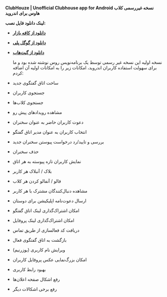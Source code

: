 

  
**ClubHouze | Unofficial Clubhouse app for Android
نسخه غیررسمی کلاب هاوس برای اندروید**  
  
**لینک دانلود فایل نصب:**
- **[دانلود از کافه بازار](https://cafebazaar.ir/app/ir.miladnouri.houseclub)**
- **[دانلود از گوگل پلی ](https://play.google.com/store/apps/details?id=ir.miladnouri.houseclub)**
- **[دانلود از گیت‌هاب](https://github.com/miladnouri/Houseclub/releases/download/1.2.2/ClubHouze.apk)**  
    
    
    نسخه اولیه این نسخه غیر رسمی توسط یک برنامه‌نویس روس نوشته شده بود و ما برای سهولت استفاده کاربران اندروید، امکانات زیر را به امکانات اولیه آن اضافه کردم:  
  


- ساخت اتاق گفتگوی جدید
- جستجوی کاربران
- جستجوی کلاب‌ها
- مشاهده رویدادهای پیش رو
- دعوت کاربران حاضر به عنوان سخنران
- انتخاب کاربران به عنوان مدیر اتاق گفتگو
- بررسی و تایید/رد درخواست پیوستن سخنران جدید
- حذف سخنران
- نمایش کاربران تازه پیوسته به هر اتاق
- بلاک / آنبلاک هر کاربر
- فالو / آنفالو کردن هر کلاب
- مشاهده دنبال‌کنندگان مشترک با هر کاربر
- ارسال دعوت‌نامه اپلیکیشن برای دوستان
- امکان اشتراک‌گذاری لینک اتاق گفتگو
- امکان اشتراک‌گذاری لینک پروفایل
- دریافت کد فعالسازی از طریق تماس
- بازگشت به اتاق گفتگوی فعال
- ویرایش نام کاربری (یوزرنیم)
- امکان بزرگ‌نمایی عکس پروفایل کاربران
- بهبود رابط کاربری
- رفع اشکال صفحه اعلان‌ها
- رفع برخی اشکالات دیگر
